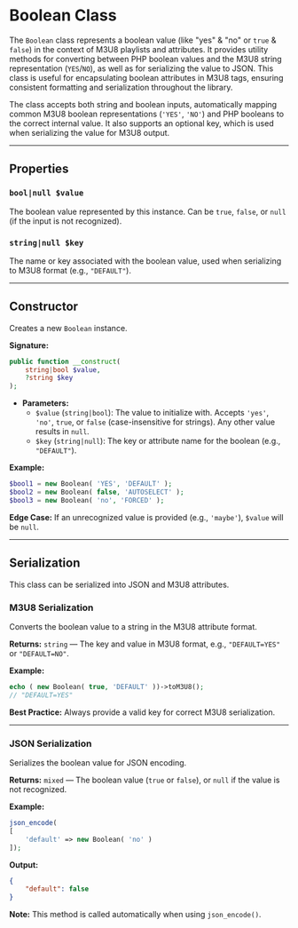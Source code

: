 # Boolean Class
The `Boolean` class represents a boolean value (like "yes" & "no" or `true` & `false`) in the context of M3U8 playlists and attributes. It provides utility methods for converting between PHP boolean values and the M3U8 string representation (`YES`/`NO`), as well as for serializing the value to JSON. This class is useful for encapsulating boolean attributes in M3U8 tags, ensuring consistent formatting and serialization throughout the library.

The class accepts both string and boolean inputs, automatically mapping common M3U8 boolean representations (`'YES'`, `'NO'`) and PHP booleans to the correct internal value. It also supports an optional key, which is used when serializing the value for M3U8 output.

---

## Properties
### `bool|null $value`
The boolean value represented by this instance. Can be `true`, `false`, or `null` (if the input is not recognized).

### `string|null $key`
The name or key associated with the boolean value, used when serializing to M3U8 format (e.g., `"DEFAULT"`).

---

## Constructor
Creates a new `Boolean` instance.

**Signature:**
```php
public function __construct(
	string|bool $value,
	?string $key
);
```

- **Parameters:**
  - `$value` (`string|bool`): The value to initialize with. Accepts `'yes'`, `'no'`, `true`, or `false` (case-insensitive for strings). Any other value results in `null`.
  - `$key` (`string|null`): The key or attribute name for the boolean (e.g., `"DEFAULT"`).

**Example:**
```php
$bool1 = new Boolean( 'YES', 'DEFAULT' );
$bool2 = new Boolean( false, 'AUTOSELECT' );
$bool3 = new Boolean( 'no', 'FORCED' );
```

**Edge Case:**
If an unrecognized value is provided (e.g., `'maybe'`), `$value` will be `null`.

---

## Serialization
This class can be serialized into JSON and M3U8 attributes.

### M3U8 Serialization
Converts the boolean value to a string in the M3U8 attribute format.

**Returns:**
`string` — The key and value in M3U8 format, e.g., `"DEFAULT=YES"` or `"DEFAULT=NO"`.

**Example:**
```php
echo ( new Boolean( true, 'DEFAULT' ))->toM3U8();
// "DEFAULT=YES"
```

**Best Practice:**
Always provide a valid key for correct M3U8 serialization.

---

### JSON Serialization
Serializes the boolean value for JSON encoding.

**Returns:**
`mixed` — The boolean value (`true` or `false`), or `null` if the value is not recognized.

**Example:**
```php
json_encode(
[
	'default' => new Boolean( 'no' )
]);
```

**Output:**
```json
{
	"default": false
}
```

**Note:**
This method is called automatically when using `json_encode()`.
